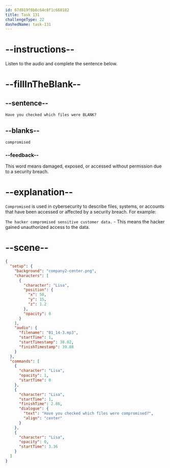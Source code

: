 ```yaml
---
id: 67d819f0b8c64c8f1c668182
title: Task 131
challengeType: 22
dashedName: task-131
---
```


<!-- (audio) Lisa: Have you checked which files were compromised? -->

# --instructions--

Listen to the audio and complete the sentence below.

# --fillInTheBlank--

## --sentence--

`Have you checked which files were BLANK?` 

## --blanks--

`compromised`

### --feedback--

This word means damaged, exposed, or accessed without permission due to a security breach.

# --explanation--

`Compromised` is used in cybersecurity to describe files, systems, or accounts that have been accessed or affected by a security breach. For example:

`The hacker compromised sensitive customer data.` - This means the hacker gained unauthorized access to the data.

# --scene--

```json
{
  "setup": {
    "background": "company2-center.png",
    "characters": [
      {
        "character": "Lisa",
        "position": {
          "x": 50,
          "y": 15,
          "z": 1.2
        },
        "opacity": 0
      }
    ],
    "audio": {
      "filename": "B1_14-3.mp3",
      "startTime": 1,
      "startTimestamp": 38.02,
      "finishTimestamp": 39.88
    }
  },
  "commands": [
    {
      "character": "Lisa",
      "opacity": 1,
      "startTime": 0
    },
    {
      "character": "Lisa",
      "startTime": 1,
      "finishTime": 2.86,
      "dialogue": {
        "text": "Have you checked which files were compromised?",
        "align": "center"
      }
    },
    {
      "character": "Lisa",
      "opacity": 0,
      "startTime": 3.36
    }
  ]
}
```

